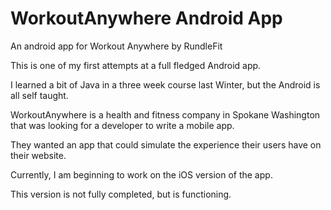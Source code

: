 # WorkoutAnywhere Android App

An android app for Workout Anywhere by RundleFit

This is one of my first attempts at a full fledged Android app.

I learned a bit of Java in a three week course last Winter, but the Android is all self taught.

WorkoutAnywhere is a health and fitness company in Spokane Washington that was looking for a developer
to write a mobile app.

They wanted an app that could simulate the experience their users have on their website.



Currently, I am beginning to work on the iOS version of the app.

This version is not fully completed, but is functioning. 
